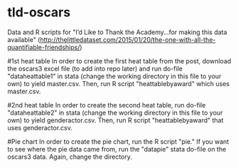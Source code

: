 # tld-oscars
Data and R scripts for "I’d Like to Thank the Academy…for making this data available" (http://thelittledataset.com/2015/01/20/the-one-with-all-the-quantifiable-friendships/)

#1st heat table
In order to create the first heat table from the post, download the oscars3 excel file (to add into repo later) and run do-file "dataheattable1" in stata (change the working directory in this file to your own) to yield master.csv. Then, run R script "heattablebyaward" which uses master.csv.

#2nd heat table
In order to create the second heat table, run do-file "dataheattable2" in stata (change the working directory in this file to your own) to yield genderactor.csv. Then, run R script "heattablebyaward" that uses genderactor.csv.

#Pie chart
In order to create the pie chart, run the R script "pie." If you want to see where the pie data came from, run the "datapie" stata do-file on the oscars3 data. Again, change the directory.

